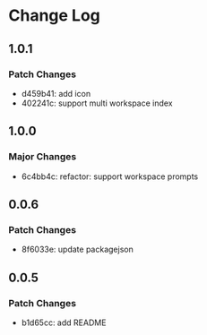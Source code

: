 # Change Log

## 1.0.1

### Patch Changes

- d459b41: add icon
- 402241c: support multi workspace index

## 1.0.0

### Major Changes

- 6c4bb4c: refactor: support workspace prompts

## 0.0.6

### Patch Changes

- 8f6033e: update packagejson

## 0.0.5

### Patch Changes

- b1d65cc: add README
